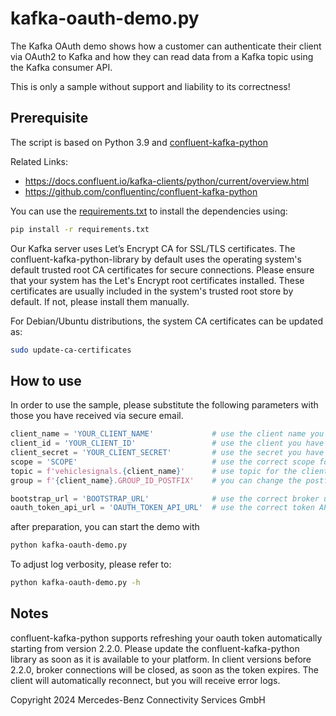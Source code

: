 kafka-oauth-demo.py
===================

The Kafka OAuth demo shows how a customer can authenticate their client via OAuth2 to Kafka and how they can read data
from a Kafka topic using the Kafka consumer API.

This is only a sample without support and liability to its correctness!

Prerequisite
------------

The script is based on Python 3.9 and [confluent-kafka-python](https://github.com/confluentinc/confluent-kafka-python)

Related Links:

* https://docs.confluent.io/kafka-clients/python/current/overview.html
* https://github.com/confluentinc/confluent-kafka-python

You can use the [requirements.txt](./requirements.txt) to install the dependencies using:

```bash
pip install -r requirements.txt
```

Our Kafka server uses Let’s Encrypt CA for SSL/TLS certificates. The confluent-kafka-python-library by default uses the 
operating system's default trusted root CA certificates for secure connections. Please ensure that your system has the 
Let's Encrypt root certificates installed. These certificates are usually included in the system's trusted root store by
default. If not, please install them manually.

For Debian/Ubuntu distributions, the system CA certificates can be updated as:
```bash
sudo update-ca-certificates
```

How to use
----------

In order to use the sample, please substitute the following parameters with those you have received via secure email.

```python
client_name = 'YOUR_CLIENT_NAME'             # use the client name you have received
client_id = 'YOUR_CLIENT_ID'                 # use the client you have received
client_secret = 'YOUR_CLIENT_SECRET'         # use the secret you have received
scope = 'SCOPE'                              # use the correct scope for your region
topic = f'vehiclesignals.{client_name}'      # use topic for the client you have received
group = f'{client_name}.GROUP_ID_POSTFIX'    # you can change the postfix of your consumer group

bootstrap_url = 'BOOTSTRAP_URL'              # use the correct broker url for your region
oauth_token_api_url = 'OAUTH_TOKEN_API_URL'  # use the correct token API url for your region
```

after preparation, you can start the demo with 
```bash
python kafka-oauth-demo.py
```
To adjust log verbosity, please refer to:
```bash
python kafka-oauth-demo.py -h
```

Notes
-----

confluent-kafka-python supports refreshing your oauth token automatically starting from version 2.2.0. Please update the
confluent-kafka-python library as soon as it is available to your platform. In client versions before 2.2.0, broker
connections will be closed, as soon as the token expires. The client will automatically reconnect, but you will receive
error logs.

Copyright 2024 Mercedes-Benz Connectivity Services GmbH
